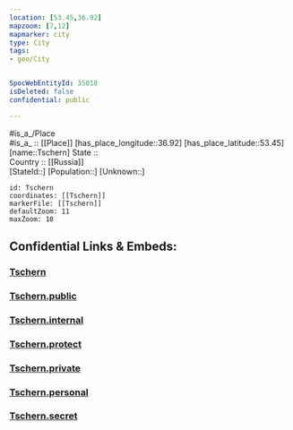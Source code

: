 ```yaml
---
location: [53.45,36.92] 
mapzoom: [7,12] 
mapmarker: city 
type: City
tags:
- geo/City


SpocWebEntityId: 35018
isDeleted: false
confidential: public

---
```

#is_a_/Place  
#is_a_ :: [[Place]] 
[has_place_longitude::36.92] 
[has_place_latitude::53.45] 
[name::Tschern] 
State ::  
Country :: [[Russia]]  
[StateId::] 
[Population::] 
[Unknown::] 


```leaflet
id: Tschern
coordinates: [[Tschern]] 
markerFile: [[Tschern]] 
defaultZoom: 11 
maxZoom: 18
```


## Confidential Links & Embeds: 

### [Tschern](/_Standards/Earth/Continent/Europe/Europe~East/Russia/Russia~Central/Tula_Oblast/City/Tschern.md) 

### [Tschern.public](/_public/Earth/Continent/Europe/Europe~East/Russia/Russia~Central/Tula_Oblast/City/Tschern.public.md) 

### [Tschern.internal](/_internal/Earth/Continent/Europe/Europe~East/Russia/Russia~Central/Tula_Oblast/City/Tschern.internal.md) 

### [Tschern.protect](/_protect/Earth/Continent/Europe/Europe~East/Russia/Russia~Central/Tula_Oblast/City/Tschern.protect.md) 

### [Tschern.private](/_private/Earth/Continent/Europe/Europe~East/Russia/Russia~Central/Tula_Oblast/City/Tschern.private.md) 

### [Tschern.personal](/_personal/Earth/Continent/Europe/Europe~East/Russia/Russia~Central/Tula_Oblast/City/Tschern.personal.md) 

### [Tschern.secret](/_secret/Earth/Continent/Europe/Europe~East/Russia/Russia~Central/Tula_Oblast/City/Tschern.secret.md)

